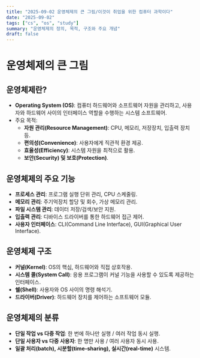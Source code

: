```yaml
---
title: "2025-09-02 운영체제의 큰 그림/이것이 취업을 위한 컴퓨터 과학이다"
date: "2025-09-02"
tags: ["cs", "os", "study"]
summary: "운영체제의 정의, 목적, 구조와 주요 개념"
draft: false
---
```


# 운영체제의 큰 그림

## 운영체제란?
- **Operating System (OS)**: 컴퓨터 하드웨어와 소프트웨어 자원을 관리하고, 사용자와 하드웨어 사이의 인터페이스 역할을 수행하는 시스템 소프트웨어.
- 주요 목적:
  - **자원 관리(Resource Management)**: CPU, 메모리, 저장장치, 입출력 장치 등.
  - **편의성(Convenience)**: 사용자에게 직관적 환경 제공.
  - **효율성(Efficiency)**: 시스템 자원을 최적으로 활용.
  - **보안(Security) 및 보호(Protection)**.

## 운영체제의 주요 기능
- **프로세스 관리**: 프로그램 실행 단위 관리, CPU 스케줄링.
- **메모리 관리**: 주기억장치 할당 및 회수, 가상 메모리 관리.
- **파일 시스템 관리**: 데이터 저장/검색/보안 지원.
- **입출력 관리**: 디바이스 드라이버를 통한 하드웨어 접근 제어.
- **사용자 인터페이스**: CLI(Command Line Interface), GUI(Graphical User Interface).

## 운영체제 구조
- **커널(Kernel)**: OS의 핵심, 하드웨어와 직접 상호작용.
- **시스템 콜(System Call)**: 응용 프로그램이 커널 기능을 사용할 수 있도록 제공하는 인터페이스.
- **쉘(Shell)**: 사용자와 OS 사이의 명령 해석기.
- **드라이버(Driver)**: 하드웨어 장치를 제어하는 소프트웨어 모듈.

## 운영체제의 분류
- **단일 작업 vs 다중 작업**: 한 번에 하나만 실행 / 여러 작업 동시 실행.
- **단일 사용자 vs 다중 사용자**: 한 명만 사용 / 여러 사용자 동시 사용.
- **일괄 처리(batch), 시분할(time-sharing), 실시간(real-time)** 시스템.
